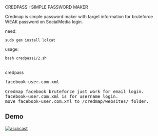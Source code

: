 CREDPASS : SIMPLE PASSWORD MAKER

Credmap is simple password maker with target information for bruteforce WEAK password on SocialMedia login.

need:<br>
```
sudo gem install lolcat
```

usage:<br>
```
bash credpass1/2.sh
```

<br>credpass
<pre>
facebook-user.com.xml<br>
Credmap facebook bruteforce just work for email login.
facebook-user.com.xml is for username login.
move facebook-user.com.xml to /credmap/websites/ folder.
</pre>

## Demo
[![asciicast](https://asciinema.org/a/254240.svg)](https://asciinema.org/a/254240)
